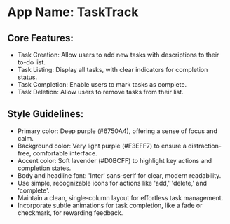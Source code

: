 # **App Name**: TaskTrack

## Core Features:

- Task Creation: Allow users to add new tasks with descriptions to their to-do list.
- Task Listing: Display all tasks, with clear indicators for completion status.
- Task Completion: Enable users to mark tasks as complete.
- Task Deletion: Allow users to remove tasks from their list.

## Style Guidelines:

- Primary color: Deep purple (#6750A4), offering a sense of focus and calm.
- Background color: Very light purple (#F3EFF7) to ensure a distraction-free, comfortable interface.
- Accent color: Soft lavender (#D0BCFF) to highlight key actions and completion states.
- Body and headline font: 'Inter' sans-serif for clear, modern readability.
- Use simple, recognizable icons for actions like 'add,' 'delete,' and 'complete'.
- Maintain a clean, single-column layout for effortless task management.
- Incorporate subtle animations for task completion, like a fade or checkmark, for rewarding feedback.